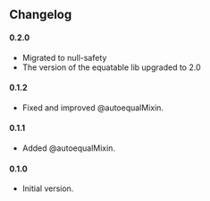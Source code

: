 ## Changelog

#### 0.2.0
 - Migrated to null-safety
 - The version of the equatable lib upgraded to 2.0

#### 0.1.2
 - Fixed and improved @autoequalMixin.

#### 0.1.1
 - Added @autoequalMixin.

#### 0.1.0
 - Initial version.

